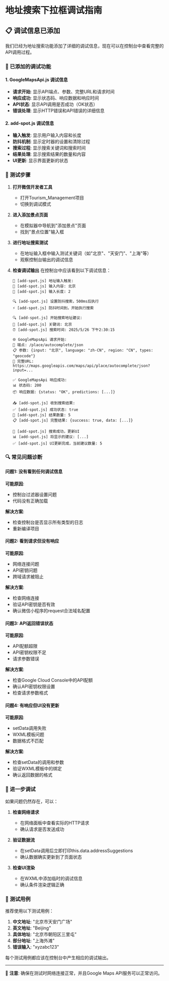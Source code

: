 # 地址搜索下拉框调试指南

## 📋 调试信息已添加

我们已经为地址搜索功能添加了详细的调试信息，现在可以在控制台中查看完整的API调用过程。

### 🔧 已添加的调试功能

#### 1. GoogleMapsApi.js 调试信息
- **请求开始**: 显示API端点、参数、完整URL和请求时间
- **响应成功**: 显示状态码、响应数据和响应时间
- **API状态**: 显示API调用是否成功（OK状态）
- **错误处理**: 显示HTTP错误和API错误的详细信息

#### 2. add-spot.js 调试信息
- **输入触发**: 显示用户输入内容和长度
- **防抖机制**: 显示定时器的设置和清除过程
- **搜索过程**: 显示搜索关键词和搜索时间
- **结果处理**: 显示搜索结果的数量和内容
- **UI更新**: 显示界面更新的状态

### 🧪 测试步骤

1. **打开微信开发者工具**
   - 打开Tourism_Management项目
   - 切换到调试模式

2. **进入添加景点页面**
   - 在模拟器中导航到"添加景点"页面
   - 找到"景点位置"输入框

3. **进行地址搜索测试**
   - 在地址输入框中输入测试关键词（如"北京"、"天安门"、"上海"等）
   - 观察控制台输出的调试信息

4. **检查调试输出**
   在控制台中应该看到以下调试信息：

   ```
   📝 [add-spot.js] 地址输入触发:
   💬 [add-spot.js] 输入内容: 北京
   📏 [add-spot.js] 输入长度: 2
   
   🔍 [add-spot.js] 设置防抖搜索，500ms后执行
   ⚡ [add-spot.js] 防抖时间到，开始执行搜索
   
   🔍 [add-spot.js] 开始搜索地址建议:
   📝 [add-spot.js] 关键词: 北京
   ⏰ [add-spot.js] 搜索时间: 2025/5/26 下午2:30:15
   
   🌐 GoogleMapsApi 请求开始:
   📍 端点: /place/autocomplete/json
   📋 参数: {input: "北京", language: "zh-CN", region: "CN", types: "geocode"}
   🔗 完整URL: https://maps.googleapis.com/maps/api/place/autocomplete/json?input=...
   
   ✅ GoogleMapsApi 响应成功:
   📊 状态码: 200
   📦 响应数据: {status: "OK", predictions: [...]}
   
   📥 [add-spot.js] 收到搜索结果:
   ✅ [add-spot.js] 成功状态: true
   🔢 [add-spot.js] 结果数量: 5
   📋 [add-spot.js] 完整结果: {success: true, data: [...]}
   
   🎯 [add-spot.js] 搜索成功，更新UI
   📊 [add-spot.js] 将显示的建议: [...]
   ✅ [add-spot.js] UI更新完成，当前建议数量: 5
   ```

### 🔍 常见问题诊断

#### 问题1: 没有看到任何调试信息
**可能原因**: 
- 控制台过滤器设置问题
- 代码没有正确加载

**解决方案**:
- 检查控制台是否显示所有类型的日志
- 重新编译项目

#### 问题2: 看到请求但没有响应
**可能原因**:
- 网络连接问题
- API密钥问题
- 跨域请求被阻止

**解决方案**:
- 检查网络连接
- 验证API密钥是否有效
- 确认微信小程序的request合法域名配置

#### 问题3: API返回错误状态
**可能原因**:
- API配额超限
- API密钥权限不足
- 请求参数错误

**解决方案**:
- 检查Google Cloud Console中的API配额
- 确认API密钥权限设置
- 检查请求参数格式

#### 问题4: 有响应但UI没有更新
**可能原因**:
- setData调用失败
- WXML模板问题
- 数据格式不匹配

**解决方案**:
- 检查setData的调用和参数
- 验证WXML模板中的绑定
- 确认返回数据的格式

### 🔧 进一步调试

如果问题仍然存在，可以：

1. **检查网络请求**
   - 在网络面板中查看实际的HTTP请求
   - 确认请求是否发送成功

2. **验证数据流**
   - 在setData调用后立即打印this.data.addressSuggestions
   - 确认数据确实更新到了页面状态

3. **检查UI渲染**
   - 在WXML中添加临时的调试信息
   - 确认条件渲染逻辑正确

### 📱 测试用例

推荐使用以下测试用例：

1. **中文地址**: "北京市天安门广场"
2. **英文地址**: "Beijing"
3. **具体地址**: "北京市朝阳区三里屯"
4. **部分地址**: "上海外滩"
5. **错误输入**: "xyzabc123"

每个测试用例都应该在控制台中产生相应的调试输出。

---

📝 **注意**: 确保在测试时网络连接正常，并且Google Maps API服务可以正常访问。
